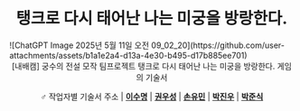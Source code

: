 
<div align="center" markdown>
  
  # 탱크로 다시 태어난 나는 미궁을 방랑한다.
</div>
![ChatGPT Image 2025년 5월 11일 오전 09_02_20](https://github.com/user-attachments/assets/b1a1e2a4-d13a-4e30-b495-d17b885ee701)

<div align="center" markdown>
[내배캠] 궁수의 전설 모작 팀프로젝트
탱크로 다시 태어난 나는 미궁을 방랑한다. 게임의 기술서

♂️
작업자별 기술서 주소 |
[**이수명**](https://github.com/ryul1206/multilingual-markdown/blob/main/README.fr.md) |
[**권우성**](https://github.com/ryul1206/multilingual-markdown/blob/main/README.fr.md) |
[**손유민**](https://github.com/ryul1206/multilingual-markdown/blob/main/README.fr.md) |
[**박진우**](https://github.com/ryul1206/multilingual-markdown/blob/main/README.ko.md) |
[**박준식**](https://github.com/ryul1206/multilingual-markdown/blob/main/README.ja.md)
